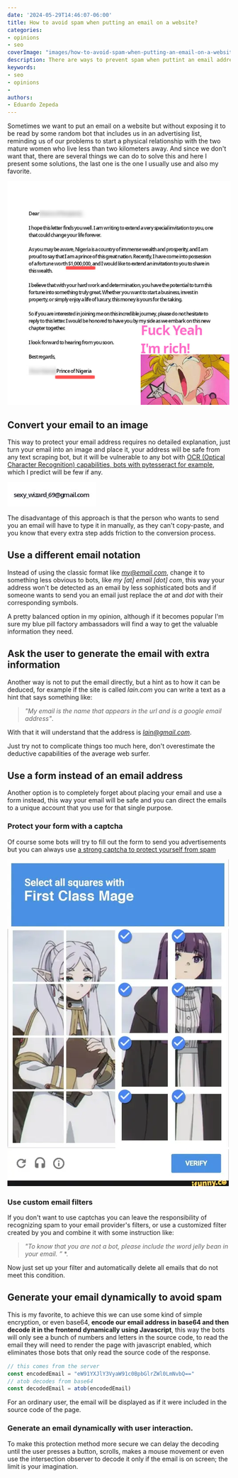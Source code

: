 ```yaml
---
date: '2024-05-29T14:46:07-06:00'
title: How to avoid spam when putting an email on a website?
categories:
- opinions
- seo
coverImage: "images/how-to-avoid-spam-when-putting-an-email-on-a-website.jpg"
description: There are ways to prevent spam when puttint an email address on a website, like turning it into an image, encoding it and using a different notation to hide it
keywords:
- seo
- opinions
- 
authors:
- Eduardo Zepeda
---
```


Sometimes we want to put an email on a website but without exposing it to be read by some random bot that includes us in an advertising list, reminding us of our problems to start a physical relationship with the two mature women who live less than two kilometers away. And since we don't want that, there are several things we can do to solve this and here I present some solutions, the last one is the one I usually use and also my favorite.

![Classic scam email from a Prince from Nigeria](images/prince-from-nigeria-scam.jpg)

## Convert your email to an image

This way to protect your email address requires no detailed explanation, just turn your email into an image and place it, your address will be safe from any text scraping bot, but it will be vulnerable to any bot with [OCR (Optical Character Recognition) capabilities, bots with pytesseract for example](/en/ocr-with-tesseract-python-and-pytesseract/), which I predict will be few if any.

![email address in an image](images/email-image.jpg)

The disadvantage of this approach is that the person who wants to send you an email will have to type it in manually, as they can't copy-paste, and you know that every extra step adds friction to the conversion process.

## Use a different email notation

Instead of using the classic format like *my@email.com*, change it to something less obvious to bots, like *my [at] email [dot] com*, this way your address won't be detected as an email by less sophisticated bots and if someone wants to send you an email just replace the *at* and *dot* with their corresponding symbols.

A pretty balanced option in my opinion, although if it becomes popular I'm sure my blue pill factory ambassadors will find a way to get the valuable information they need.

## Ask the user to generate the email with extra information

Another way is not to put the email directly, but a hint as to how it can be deduced, for example if the site is called *lain.com* you can write a text as a hint that says something like: 

> *"My email is the name that appears in the url and is a google email address"*. 

With that it will understand that the address is *lain@gmail.com*.

Just try not to complicate things too much here, don't overestimate the deductive capabilities of the average web surfer.

## Use a form instead of an email address

Another option is to completely forget about placing your email and use a form instead, this way your email will be safe and you can direct the emails to a unique account that you use for that single purpose.

### Protect your form with a captcha

Of course some bots will try to fill out the form to send you advertisements but you can always use [a strong captcha to protect yourself from spam](/en/my-analysis-of-anti-bot-captchas-and-their-advantages-and-disadvantages/)

![Anime captcha image from Freiren](images/captcha-frieren-fern.webp)

### Use custom email filters

If you don't want to use captchas you can leave the responsibility of recognizing spam to your email provider's filters, or use a customized filter created by you and combine it with some instruction like: 

> *"To know that you are not a bot, please include the word *jelly bean* in your email. ”* *.

Now just set up your filter and automatically delete all emails that do not meet this condition.

## Generate your email dynamically to avoid spam

This is my favorite, to achieve this we can use some kind of simple encryption, or even base64, **encode our email address in base64 and then decode it in the frontend dynamically using Javascript**, this way the bots will only see a bunch of numbers and letters in the source code, to read the email they will need to render the page with javascript enabled, which eliminates those bots that only read the source code of the response.

``` javascript
// this comes from the server
const encodedEmail = "eW91YXJlY3VyaW91c0BpbGlrZWl0LmNvbQ=="
// atob decodes from base64
const decodedEmail = atob(encodedEmail)
```

For an ordinary user, the email will be displayed as if it were included in the source code of the page.

### Generate an email dynamically with user interaction.

To make this protection method more secure we can delay the decoding until the user presses a button, scrolls, makes a mouse movement or even use the intersection observer to decode it only if the email is on screen; the limit is your imagination.


